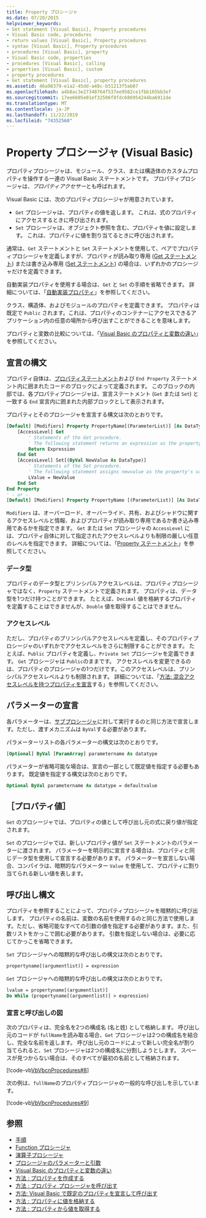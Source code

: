 ```yaml
---
title: Property プロシージャ
ms.date: 07/20/2015
helpviewer_keywords:
- Set statement [Visual Basic], Property procedures
- Visual Basic code, procedures
- return values [Visual Basic], Property procedures
- syntax [Visual Basic], Property procedures
- procedures [Visual Basic], property
- Visual Basic code, properties
- procedures [Visual Basic], calling
- properties [Visual Basic], custom
- property procedures
- Get statement [Visual Basic], property procedures
ms.assetid: 46a98379-e1a2-45dd-a48c-b51213f5ab07
ms.openlocfilehash: a4b8ac3e27348764f537ee9502ce1fbb165bb3ef
ms.sourcegitcommit: 17ee6605e01ef32506f8fdc686954244ba6911de
ms.translationtype: MT
ms.contentlocale: ja-JP
ms.lasthandoff: 11/22/2019
ms.locfileid: "74352560"
---
```

# <a name="property-procedures-visual-basic"></a>Property プロシージャ (Visual Basic)

プロパティプロシージャは、モジュール、クラス、または構造体のカスタムプロパティを操作する一連の Visual Basic ステートメントです。 プロパティプロシージャは、*プロパティアクセサー*とも呼ばれます。

Visual Basic には、次のプロパティプロシージャが用意されています。

- `Get` プロシージャは、プロパティの値を返します。 これは、式のプロパティにアクセスするときに呼び出されます。
- `Set` プロシージャは、オブジェクト参照を含む、プロパティを値に設定します。 これは、プロパティに値を割り当てるときに呼び出されます。

通常は、`Get` ステートメントと `Set` ステートメントを使用して、ペアでプロパティプロシージャを定義しますが、プロパティが読み取り専用 ([Get ステートメント](../../../../visual-basic/language-reference/statements/get-statement.md)) または書き込み専用 ([Set ステートメント](../../../../visual-basic/language-reference/statements/set-statement.md)) の場合は、いずれかのプロシージャだけを定義できます。

自動実装プロパティを使用する場合は、`Get` と `Set` の手順を省略できます。 詳細については、「[自動実装プロパティ](./auto-implemented-properties.md)」を参照してください。

クラス、構造体、およびモジュールのプロパティを定義できます。 プロパティは既定で `Public` されます。これは、プロパティのコンテナーにアクセスできるアプリケーション内の任意の場所から呼び出すことができることを意味します。

プロパティと変数の比較については、「[Visual Basic のプロパティと変数の違い](differences-between-properties-and-variables.md)」を参照してください。

## <a name="declaration-syntax"></a>宣言の構文

プロパティ自体は、[プロパティステートメント](../../../../visual-basic/language-reference/statements/property-statement.md)および `End Property` ステートメント内に囲まれたコードのブロックによって定義されます。 このブロックの内部では、各プロパティプロシージャは、宣言ステートメント (`Get` または `Set`) と一致する `End` 宣言内に囲まれた内部ブロックとして表示されます。

プロパティとそのプロシージャを宣言する構文は次のとおりです。

```vb
[Default] [Modifiers] Property PropertyName[(ParameterList)] [As DataType]
    [AccessLevel] Get
        ' Statements of the Get procedure.
        ' The following statement returns an expression as the property's value.
        Return Expression
    End Get
    [AccessLevel] Set[(ByVal NewValue As DataType)]
        ' Statements of the Set procedure.
        ' The following statement assigns newvalue as the property's value.
        LValue = NewValue
    End Set
End Property
' - or -
[Default] [Modifiers] Property PropertyName [(ParameterList)] [As DataType]
```

`Modifiers` は、オーバーロード、オーバーライド、共有、およびシャドウに関するアクセスレベルと情報、およびプロパティが読み取り専用であるか書き込み専用であるかを指定できます。 `Get` または `Set` プロシージャの `AccessLevel` には、プロパティ自体に対して指定されたアクセスレベルよりも制限の厳しい任意のレベルを指定できます。 詳細については、「[Property ステートメント](../../../../visual-basic/language-reference/statements/property-statement.md)」を参照してください。

### <a name="data-type"></a>データ型

プロパティのデータ型とプリンシパルアクセスレベルは、プロパティプロシージャではなく、`Property` ステートメントで定義されます。 プロパティは、データ型を1つだけ持つことができます。 たとえば、`Decimal` 値を格納するプロパティを定義することはできませんが、`Double` 値を取得することはできません。

### <a name="access-level"></a>アクセスレベル

ただし、プロパティのプリンシパルアクセスレベルを定義し、そのプロパティプロシージャのいずれかでアクセスレベルをさらに制限することができます。 たとえば、`Public` プロパティを定義し、`Private Set` プロシージャを定義できます。 `Get` プロシージャは `Public`のままです。 アクセスレベルを変更できるのは、プロパティのプロシージャの1つだけです。このアクセスレベルは、プリンシパルアクセスレベルよりも制限されます。 詳細については、「[方法: 混合アクセスレベルを持つプロパティを宣言](how-to-declare-a-property-with-mixed-access-levels.md)する」を参照してください。

## <a name="parameter-declaration"></a>パラメーターの宣言

各パラメーターは、[サブプロシージャ](sub-procedures.md)に対して実行するのと同じ方法で宣言します。ただし、渡すメカニズムは `ByVal`する必要があります。

パラメーターリストの各パラメーターの構文は次のとおりです。

```vb
[Optional] ByVal [ParamArray] parametername As datatype
```

パラメーターが省略可能な場合は、宣言の一部として既定値を指定する必要もあります。 既定値を指定する構文は次のとおりです。

```vb
Optional ByVal parametername As datatype = defaultvalue
```

## <a name="property-value"></a>［プロパティ値］

`Get` のプロシージャでは、プロパティの値として呼び出し元の式に戻り値が指定されます。

`Set` のプロシージャでは、新しいプロパティ値が `Set` ステートメントのパラメーターに渡されます。 パラメーターを明示的に宣言する場合は、プロパティと同じデータ型を使用して宣言する必要があります。 パラメーターを宣言しない場合、コンパイラは、暗黙的なパラメーター `Value` を使用して、プロパティに割り当てられる新しい値を表します。

## <a name="calling-syntax"></a>呼び出し構文

プロパティを参照することによって、プロパティプロシージャを暗黙的に呼び出します。 プロパティの名前は、変数の名前を使用するのと同じ方法で使用します。ただし、省略可能なすべての引数の値を指定する必要があります。また、引数リストをかっこで囲む必要があります。 引数を指定しない場合は、必要に応じてかっこを省略できます。

`Set` プロシージャへの暗黙的な呼び出しの構文は次のとおりです。

```vb
propertyname[(argumentlist)] = expression
```

`Get` プロシージャへの暗黙的な呼び出しの構文は次のとおりです。

```vb
lvalue = propertyname[(argumentlist)]
Do While (propertyname[(argumentlist)] > expression)
```

### <a name="illustration-of-declaration-and-call"></a>宣言と呼び出しの図

次のプロパティは、完全名を2つの構成名 (名と姓) として格納します。 呼び出し元のコードが `fullName`を読み取る場合、`Get` プロシージャは2つの構成名を結合し、完全な名前を返します。 呼び出し元のコードによって新しい完全名が割り当てられると、`Set` プロシージャは2つの構成名に分割しようとします。 スペースが見つからない場合は、そのすべてが最初の名前として格納されます。

[!code-vb[VbVbcnProcedures#8](~/samples/snippets/visualbasic/VS_Snippets_VBCSharp/VbVbcnProcedures/VB/Class1.vb#8)]

次の例は、`fullName`のプロパティプロシージャの一般的な呼び出しを示しています。

[!code-vb[VbVbcnProcedures#9](~/samples/snippets/visualbasic/VS_Snippets_VBCSharp/VbVbcnProcedures/VB/Class1.vb#9)]

## <a name="see-also"></a>参照

- [手順](index.md)
- [Function プロシージャ](function-procedures.md)
- [演算子プロシージャ](operator-procedures.md)
- [プロシージャのパラメーターと引数](procedure-parameters-and-arguments.md)
- [Visual Basic のプロパティと変数の違い](differences-between-properties-and-variables.md)
- [方法 : プロパティを作成する](how-to-create-a-property.md)
- [方法 : プロパティ プロシージャを呼び出す](how-to-call-a-property-procedure.md)
- [方法: Visual Basic で既定のプロパティを宣言して呼び出す](how-to-declare-and-call-a-default-property.md)
- [方法 : プロパティに値を格納する](how-to-put-a-value-in-a-property.md)
- [方法 : プロパティから値を取得する](how-to-get-a-value-from-a-property.md)
